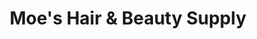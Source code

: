 ---
title: "Moe's Hair & Beauty Supply"
url: /erie/moes-hair-und-beauty-supply/
shop: Friseurbedarf
---
